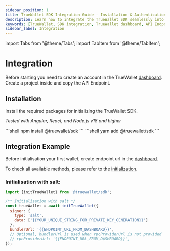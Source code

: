 ```yaml
---
sidebar_position: 1
title: TrueWallet SDK Integration Guide - Installation & Authentication
description: Learn how to integrate the TrueWallet SDK seamlessly into your projects. Follow step-by-step instructions for installation, authentication, and accessing available methods for enhanced functionality.
keywords: [TrueWallet, SDK integration, TrueWallet dashboard, API Endpoint, installation guide, authentication methods, wallet initialization, endpoint URL]
sidebar_label: Integration
---
```

import Tabs from '@theme/Tabs';
import TabItem from '@theme/TabItem';

# Integration
Before starting you need to create an account in the TrueWallet [dashboard](https://dashboard.true-wallet.io). Create a project inside and copy the API Endpoint.

## Installation
Install the required packages for initializing the TrueWallet SDK.

*Tested with Angular, React, and Node.js v18 and higher*

<Tabs groupId="installation">
  <TabItem value="npm" label="npm">
    ```shell
    npm install @truewallet/sdk
    ```
  </TabItem>
  <TabItem value="yarn" label="yarn">
    ```shell
    yarn add @truewallet/sdk
    ```
  </TabItem>
</Tabs>

## Integration Example
Before initialisation your first wallet, create endpoint url in the [dashboard](https://dashboard.true-wallet.io).

To check all available methods, please refer to the [initialization](/sdk/initialization).


### Initialisation with salt:
```javascript
import {initTrueWallet} from '@truewallet/sdk';

/** Initialisation with salt */
const trueWallet = await initTrueWallet({
  signer: {
    type: 'salt',
    data: ['{{YOUR_UNIQUE_STRING_FOR_PRIVATE_KEY_GENERATION}}']
  },
  bundlerUrl: '{{ENDPOINT_URL_FROM_DASHBOARD}}',
  // Optional, bundlerUrl is used when rpcProviderUrl is not provided
  // rpcProviderUrl: '{{ENDPOINT_URL_FROM_DASHBOARD}}',
});
```
